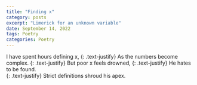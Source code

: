```yaml
---
title: "Finding x"
category: posts
excerpt: "Limerick for an unknown variable"
date: September 14, 2022
tags: Poetry
categories: Poetry
---
```


I have spent hours defining x, 
{: .text-justify}
As the numbers become complex. 
{: .text-justify}
But poor x feels drowned, 
{: .text-justify}
He hates to be found.  
{: .text-justify}
Strict definitions shroud his apex. 



